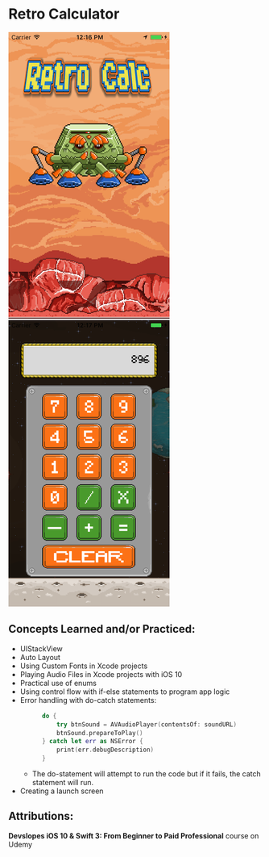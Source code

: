 # Retro Calculator

![Retrocalculator Launch Screen](retrocalc_screenshot_1.png) ![Retrocalculator App Screen](retrocalc_screenshot_2.png)
## Concepts Learned and/or Practiced:
* UIStackView
* Auto Layout
* Using Custom Fonts in Xcode projects
* Playing Audio Files in Xcode projects with iOS 10
* Practical use of enums
* Using control flow with if-else statements to program app logic
* Error handling with do-catch statements:
  ```Swift
        do {
            try btnSound = AVAudioPlayer(contentsOf: soundURL)
            btnSound.prepareToPlay()
        } catch let err as NSError {
            print(err.debugDescription)
        }
  ```
  * The do-statement will attempt to run the code but if it fails, the catch statement will run.
* Creating a launch screen

## Attributions:
**Devslopes iOS 10 & Swift 3: From Beginner to Paid Professional** course on Udemy
